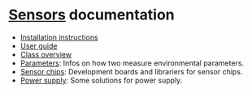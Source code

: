 # [Sensors](https://github.com/janscience/Sensors) documentation

- [Installation instructions](install.md)
- [User guide](userguide.md)
- [Class overview](classes.md)
- [Parameters](parameters/): Infos on how two measure
  environmental parameters.
- [Sensor chips](chips/): Development boards and librariers for
  sensor chips.
- [Power supply](power/): Some solutions for power supply.
